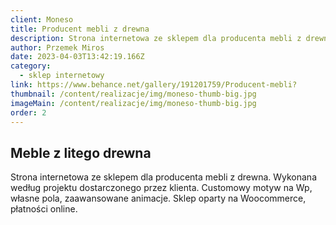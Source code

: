 ```yaml
---
client: Moneso
title: Producent mebli z drewna
description: Strona internetowa ze sklepem dla producenta mebli z drewna. Wykonana według projektu dostarczonego przez klienta. Customowy motyw na Wp, własne pola, zaawansowane animacje. Sklep oparty na Woocommerce, płatności online.
author: Przemek Miros
date: 2023-04-03T13:42:19.166Z
category:
  - sklep internetowy
link: https://www.behance.net/gallery/191201759/Producent-mebli?
thumbnail: /content/realizacje/img/moneso-thumb-big.jpg
imageMain: /content/realizacje/img/moneso-thumb-big.jpg
order: 2 
---
```


## Meble z litego drewna

Strona internetowa ze sklepem dla producenta mebli z drewna. Wykonana według projektu dostarczonego przez klienta. Customowy motyw na Wp, własne pola, zaawansowane animacje. Sklep oparty na Woocommerce, płatności online.